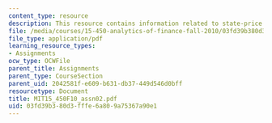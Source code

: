 ```yaml
---
content_type: resource
description: This resource contains information related to state-price density.
file: /media/courses/15-450-analytics-of-finance-fall-2010/03fd39b380d3fffe6a809a75367a90e1_MIT15_450F10_assn02.pdf
file_type: application/pdf
learning_resource_types:
- Assignments
ocw_type: OCWFile
parent_title: Assignments
parent_type: CourseSection
parent_uid: 2042581f-e609-b631-db37-449d546d0bff
resourcetype: Document
title: MIT15_450F10_assn02.pdf
uid: 03fd39b3-80d3-fffe-6a80-9a75367a90e1
---
```


